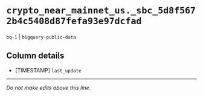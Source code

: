 # `crypto_near_mainnet_us._sbc_5d8f5672b4c5408d87fefa93e97dcfad`
`bq-1` | `bigquery-public-data`

## Column details
* [TIMESTAMP] `last_update`

-------------------------------------------------------------------------------
*Do not make edits above this line.*
